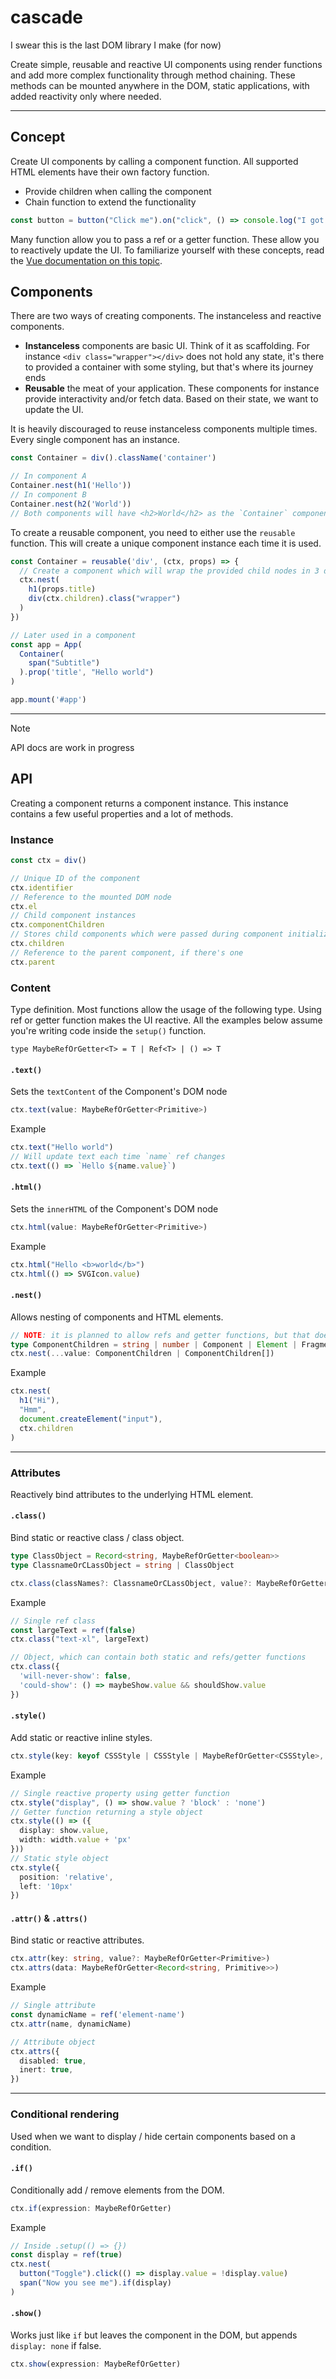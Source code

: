 # cascade

I swear this is the last DOM library I make (for now)

Create simple, reusable and reactive UI components using render functions and add more complex functionality through method chaining. These methods can be mounted anywhere in the DOM, static applications, with added reactivity only where needed.

---

## Concept

Create UI components by calling a component function. All supported HTML elements have their own factory function. 

- Provide children when calling the component
- Chain function to extend the functionality

```ts
const button = button("Click me").on("click", () => console.log("I got clicked!!"))
```

Many function allow you to pass a ref or a getter function. These allow you to reactively update the UI. To familiarize yourself with these concepts, read the [Vue documentation on this topic](https://vuejs.org/api/reactivity-core.html).

## Components

There are two ways of creating components. The instanceless and reactive components.

- **Instanceless** components are basic UI. Think of it as scaffolding. For instance `<div class="wrapper"></div>` does not hold any state, it's there to provided a container with some styling, but that's where its journey ends
- **Reusable** the meat of your application. These components for instance provide interactivity and/or fetch data. Based on their state, we want to update the UI.

It is heavily discouraged to reuse instanceless components multiple times. Every single component has an instance.

```ts
const Container = div().className('container')

// In component A
Container.nest(h1('Hello'))
// In component B
Container.nest(h2('World'))
// Both components will have <h2>World</h2> as the `Container` component has just one instance.
```

To create a reusable component, you need to either use the `reusable` function. This will create a unique component instance each time it is used.

```ts
const Container = reusable('div', (ctx, props) => {
  // Create a component which will wrap the provided child nodes in 3 divs
  ctx.nest(
    h1(props.title)
    div(ctx.children).class("wrapper")
  )
})

// Later used in a component
const app = App(
  Container(
    span("Subtitle")
  ).prop('title', "Hello world")
)

app.mount('#app')
```

---

> [!NOTE]
> API docs are work in progress

## API 

Creating a component returns a component instance. This instance contains a few useful properties and a lot of methods.

### Instance
```ts
const ctx = div()

// Unique ID of the component
ctx.identifier
// Reference to the mounted DOM node
ctx.el
// Child component instances
ctx.componentChildren
// Stores child components which were passed during component initialization.
ctx.children
// Reference to the parent component, if there's one
ctx.parent
```

### Content

Type definition. Most functions allow the usage of the following type. Using ref or getter function makes the UI reactive. All the examples below assume you're writing code inside the `setup()` function.

```
type MaybeRefOrGetter<T> = T | Ref<T> | () => T
```

#### `.text()`

Sets the `textContent` of the Component's DOM node

```ts
ctx.text(value: MaybeRefOrGetter<Primitive>)
```
Example
```ts
ctx.text("Hello world")
// Will update text each time `name` ref changes
ctx.text(() => `Hello ${name.value}`)
```

#### `.html()`

Sets the `innerHTML` of the Component's DOM node

```ts
ctx.html(value: MaybeRefOrGetter<Primitive>)
```
Example
```ts
ctx.html("Hello <b>world</b>")
ctx.html(() => SVGIcon.value)
```

#### `.nest()`

Allows nesting of components and HTML elements.

```ts
// NOTE: it is planned to allow refs and getter functions, but that does not work yet.
type ComponentChildren = string | number | Component | Element | Fragment
ctx.nest(...value: ComponentChildren | ComponentChildren[])
```
Example
```ts
ctx.nest(
  h1("Hi"),
  "Hmm",
  document.createElement("input"),
  ctx.children
)
```
---

### Attributes

Reactively bind attributes to the underlying HTML element.

#### `.class()`

Bind static or reactive class / class object.

```ts
type ClassObject = Record<string, MaybeRefOrGetter<boolean>>
type ClassnameOrCLassObject = string | ClassObject

ctx.class(classNames?: ClassnameOrCLassObject, value?: MaybeRefOrGetter<boolean>)
```
Example
```ts
// Single ref class
const largeText = ref(false)
ctx.class("text-xl", largeText)

// Object, which can contain both static and refs/getter functions
ctx.class({
  'will-never-show': false,
  'could-show': () => maybeShow.value && shouldShow.value
})
```

#### `.style()`

Add static or reactive inline styles.

```ts
ctx.style(key: keyof CSSStyle | CSSStyle | MaybeRefOrGetter<CSSStyle>, value?: MaybeRefOrGetter<LimitedPrimitive>)
```
Example
```ts
// Single reactive property using getter function
ctx.style("display", () => show.value ? 'block' : 'none')
// Getter function returning a style object
ctx.style(() => ({
  display: show.value,
  width: width.value + 'px'
}))
// Static style object
ctx.style({
  position: 'relative',
  left: '10px'
})
```

#### `.attr()` & `.attrs()`

Bind static or reactive attributes.

```ts
ctx.attr(key: string, value?: MaybeRefOrGetter<Primitive>)
ctx.attrs(data: MaybeRefOrGetter<Record<string, Primitive>>)
```
Example
```ts
// Single attribute
const dynamicName = ref('element-name')
ctx.attr(name, dynamicName)

// Attribute object
ctx.attrs({
  disabled: true,
  inert: true,
})
```


---

### Conditional rendering

Used when we want to display / hide certain components based on a condition.

#### `.if()`

Conditionally add / remove elements from the DOM.

```ts
ctx.if(expression: MaybeRefOrGetter)
```
Example
```ts
// Inside .setup(() => {})
const display = ref(true)
ctx.nest(
  button("Toggle").click(() => display.value = !display.value)
  span("Now you see me").if(display)
)
```

#### `.show()`

Works just like `if` but leaves the component in the DOM, but appends `display: none` if false.

```ts
ctx.show(expression: MaybeRefOrGetter)
```
